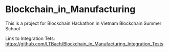 # Blockchain_in_Manufacturing
This is a project for Blockchain Hackathon in Vietnam Blockchain Summer School

Link to Integration Tets: https://github.com/LTBach/Blockchain_in_Manufacturing_Integration_Tests
